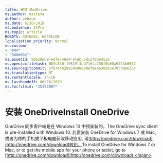 ```yaml
---
title: 安装 OneDrive
ms.author: matteva
author: pebaum
ms.date: 6/10/2018
ms.audience: ITPro
ms.topic: article
ROBOTS: NOINDEX, NOFOLLOW
localization_priority: Normal
ms.custom:
- "844"
- "5800002"
ms.assetid: 89b29dd9-edfe-49a4-84eb-5dc270d64526
ms.openlocfilehash: 007c830ff9819f3ad7f6fa250f0b60a9f13b6937
ms.sourcegitcommit: 5fb7a4b28859690020efdea630d03e70cc0e6334
ms.translationtype: MT
ms.contentlocale: zh-CN
ms.lasthandoff: 06/28/2019
ms.locfileid: "35382007"
---
```

# <a name="install-onedrive"></a><span data-ttu-id="b5ffc-102">安装 OneDrive</span><span class="sxs-lookup"><span data-stu-id="b5ffc-102">Install OneDrive</span></span>

<span data-ttu-id="b5ffc-103">OneDrive 同步客户端是在 Windows 10 中预安装的。</span><span class="sxs-lookup"><span data-stu-id="b5ffc-103">The OneDrive sync client is pre-installed with Windows 10.</span></span> <span data-ttu-id="b5ffc-104">若要安装 OneDrive for Windows 7 或 Mac, 或者为你的手机或平板电脑获取移动应用, 请[http://onedrive.com/download](http://onedrive.com/download)转到。</span><span class="sxs-lookup"><span data-stu-id="b5ffc-104">To install OneDrive for Windows 7 or Mac, or to get the mobile app for your phone or tablet, go to [http://onedrive.com/download](http://onedrive.com/download).</span></span>
  
